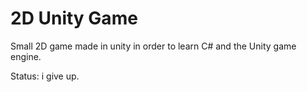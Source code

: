 # 2D Unity Game
Small 2D game made in unity in order to learn C# and the Unity game engine.

Status: i give up.
